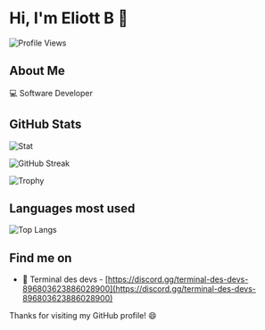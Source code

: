 # Hi, I'm Eliott B :wave:

![Profile Views](https://komarev.com/ghpvc/?username=VotreNom)

## About Me

:computer: Software Developer

## GitHub Stats

![Stat](https://github-readme-stats-eliott-b.vercel.app//api?username=eliott-b&count_private=true&show_icons=true&locale=en)

![GitHub Streak](http://github-readme-streak-stats.herokuapp.com?user=eliott-b&count_private=true)

![Trophy](https://github-profile-trophy.vercel.app/?username=eliott-b&rank=-B,-C)

## Languages most used

![Top Langs](https://github-readme-stats-eliott-b.vercel.app/api/top-langs?username=eliott-b&count_private=true&show_icons=true&locale=en&layout=compact)  

## Find me on

- :rocket: Terminal des devs - [https://discord.gg/terminal-des-devs-896803623886028900](https://discord.gg/terminal-des-devs-896803623886028900)

Thanks for visiting my GitHub profile! :smile:
